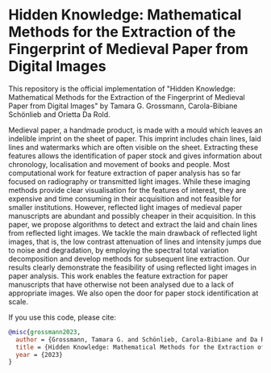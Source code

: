 # Hidden Knowledge: Mathematical Methods for the Extraction of the Fingerprint of Medieval Paper from Digital Images

This repository is the official implementation of "Hidden Knowledge: Mathematical Methods for the Extraction of the Fingerprint of Medieval Paper from Digital Images" by Tamara G. Grossmann, Carola-Bibiane Schönlieb and Orietta Da Rold.

Medieval paper, a handmade product, is made with a mould which leaves an indelible  imprint on the sheet of paper. This imprint includes chain lines, laid lines and watermarks which are often visible on the sheet. Extracting these features allows the identification of paper stock and gives information about chronology, localisation and movement of books and people. Most computational work for feature extraction of paper analysis has so far focused on radiography or transmitted light images. While these imaging methods provide clear visualisation for the features of interest, they are expensive and time consuming in their acquisition and not feasible for smaller institutions. However, reflected light images of medieval paper manuscripts are abundant and possibly cheaper in their acquisition. In this paper, we propose algorithms to detect and extract the laid and chain lines from reflected light images. We tackle the main drawback of reflected light images, that is, the low contrast attenuation of lines and intensity jumps due to noise and degradation, by employing the spectral total variation decomposition and develop methods for subsequent line extraction. Our results clearly demonstrate the feasibility of using reflected light images in paper analysis. This work enables the feature extraction for paper manuscripts that have otherwise not been analysed due to a lack of appropriate images. We also open the door for paper stock identification at scale.

If you use this code, please cite:
```bibtex
@misc{grossmann2023,
  author = {Grossmann, Tamara G. and Schönlieb, Carola-Bibiane and Da Rold, Orietta},
  title = {Hidden Knowledge: Mathematical Methods for the Extraction of the Fingerprint of Medieval Paper from Digital Images},
  year = {2023}
}
```

